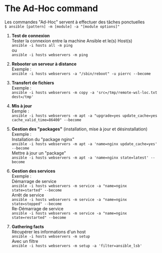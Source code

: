 # The Ad-Hoc command
Les commandes "Ad-Hoc" servent à effectuer des tâches ponctuelles<br/>
``$ ansible [pattern] -m [module] -a "[module options]"``

1. **Test de connexion**<br/>
Tester la connexion entre la machine Ansible et le(s) Host(s)<br/>
``
ansible -i hosts all -m ping
``<br/>
ou<br/>
``
ansible -i hosts webservers -m ping
``

2. **Rebooter un serveur à distance**<br/>
Exemple :<br/>
``
ansible -i hosts webservers -a "/sbin/reboot" -u pierrc --become
``
3. **Transfert de fichiers**<br/>
Exemple :<br/>
``
ansible -i hosts webservers -m copy -a 'src=/tmp/remote-wsl-loc.txt dest=/tmp'
``
4. **Mis à jour**<br/>
Eemple :<br/>
``
ansible -i hosts webservers -m apt -a "upgrade=yes update_cache=yes cache_valid_time=86400" --become
``
5. **Gestion des "packages"** (installation, mise à jour et désinstallation)<br/>
Exemple :<br/>
Installation du "package nginx"<br/>
``
ansible -i hosts webservers -m apt -a 'name=nginx update_cache=yes' --become
``<br/>
Mettre à jour un "package"<br/>
``
ansible -i hosts webservers -m apt -a 'name=nginx state=latest' --become
``
6. **Gestion des services**<br/>
Exemple :<br/>
Démarrage de service<br/>
``
ansible -i hosts webservers -m service -a "name=nginx state=started" --become
``<br/>
Arrêt de service<br/>
``
ansible -i hosts webservers -m service -a "name=nginx state=stopped" --become
``<br/>
Re-Démarrage de service<br/>
``
ansible -i hosts webservers -m service -a "name=nginx state=restarted" --become
``
7. **Gathering facts**<br/>
Récupérer les informations d'un host<br/>
``
ansible -i hosts webservers -m setup
``<br/>
Avec un filtre<br/>
``
ansible -i hosts webservers -m setup -a 'filter=ansible_lsb'
``









